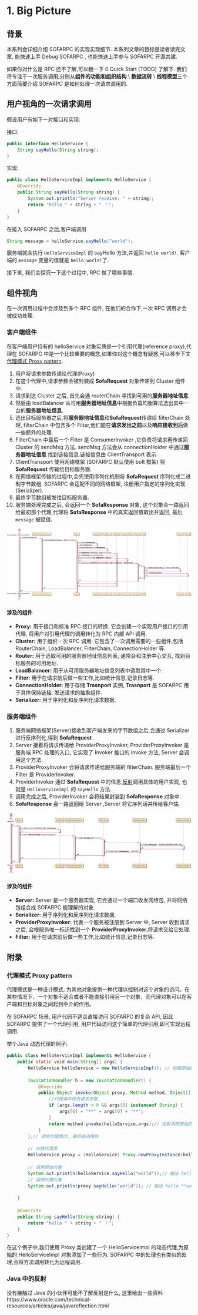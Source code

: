 # 1. Big Picture

## 背景
本系列会详细介绍 SOFARPC 的实现实现细节. 本系列文章的目标是读者读完文章, 能快速上手 Debug SOFARPC , 也能快速上手参与 SOFARPC 开源共建.

如果你对什么是 RPC 还不了解,可以翻一下 0.Quick Start [TODO] 了解下. 我们将专注于一次服务调用,分别从**组件的功能和组织结构** \ **数据流转** \ **线程模型**三个方面简要介绍 SOFARPC 是如何处理一次请求调用的.


## 用户视角的一次请求调用
假设用户有如下一对接口和实现:

接口:
```java
public interface HelloService {
    String sayHello(String string);
}
```

实现:
```java
public class HelloServiceImpl implements HelloService {
    @Override
    public String sayHello(String string) {
        System.out.println("Server receive: " + string);
        return "hello " + string + " ！";
    }
}
```

在接入 SOFARPC 之后,客户端调用
```java
String message = helloService.sayHello("world");
```
服务端就会执行 `HelloServiceImpl` 的 sayHello 方法,并返回 `hello world!`. 客户端的 `message` 变量的值就是 `hello world!`了.


接下来, 我们会探究一下这个过程中, RPC 做了哪些事情.


## 组件视角
在一次调用过程中会涉及到多个 RPC 组件, 在他们的合作下,一次 RPC 调用才会被成功处理.

### 客户端组件
在客户端用户持有的 helloService 对象实质是一个引用代理(reference proxy),代理在 SOFARPC 中是一个比较重要的概念,如果你对这个概念有疑惑,可以移步下文 [代理模式 Proxy pattern](#proxy).

1. 用户将请求参数传递给代理(Proxy)
2. 在这个代理中,请求参数会被封装成 **SofaRequest** 对象传递到 Cluster 组件中.
3. 请求到达 Cluster 之后, 首先会通 routerChain 寻找到可用的**服务器地址信息**.
4. 然后由 loadBalancer 从可用**服务器地址信息**中根据负载均衡算法选出其中一台的**服务器地址信息**.
5. 选出目标服务器之后,将**服务器地址信息**和**SofaRequest**传递给 filterChain 处理, filterChain 中包含多个 Filter,他们能在**请求发出之前**以及**响应接收到后**做一些额外的处理.
6. FilterChain 中最后一个 Filter 是 ConsumerInvoker ,它负责将请求再传递回 Cluster 的 sendMsg 方法. sendMsg 方法会从 connectionHolder 中通过**服务器地址信息** 找到链接信息.链接信息由 ClientTransport 表示.
7. ClientTransport 使用网络框架 (SOFARPC 默认使用 bolt 框架) 将 **SofaRequest** 传输给目标服务器.
8. 在网络框架传输的过程中,会先使用序列化机制将 **SofaRequest** 序列化成二进制字节数组. SOFARPC 会适配不同的网络框架, 注册用户指定的序列化实现(Serializer).
9. 最终字节数组被发往目标服务器.
10. 服务端处理完成之后, 会返回一个 **SofaResponse** 对象, 这个对象会一路返回给最初那个代理,代理将 **SofaResponse** 中的真实返回值取出并返回, 最后 `message` 被赋值.

<!--
@startuml

autonumber

actor "String message = helloService.sayHello" as user
participant "helloService(reference proxy)" as proxy
participant "Cluster" as cluster
participant "routerChain" as router
participant "loadBalancer" as lb
participant "filterChain" as filter
participant "connectionHolder" as conn
participant "transport" as trans
participant "bolt" as bolt
participant "Serializer" as ser
participant "Network" as net



activate user
user -> proxy: ① 用户将请求参数传递给代理

activate proxy
proxy -> cluster: ② 请求参数会被封装成**SofaRequest**传递到 Cluster 组件中.

activate cluster
cluster -> router: ③ 寻找到可用的**服务器地址信息**
activate router
router -> cluster: 返回一堆服务器地址信息
deactivate router

cluster -> lb: ④ 根据负载均衡算法选出其中一台的**服务器地址信息**
activate lb
lb -> cluster
deactivate lb


cluster -> filter: ⑤ 将**服务器地址信息**和**SofaRequest**传递给 filterChain 处理
activate filter
filter -> cluster: ⑥ 将请求再传递回 Cluster 的 sendMsg 方法
activate cluster
cluster -> conn: ⑥ 从 connectionHolder 中通过**服务器地址信息** 找到链接信息
activate conn
conn -> cluster
deactivate conn

cluster -> trans: ⑦ ClientTransport 使用网络框架 (SOFARPC 默认使用 bolt 框架) 将 **SofaRequest** 传输给目标服务器.
activate trans

trans -> bolt: ⑦
activate bolt

bolt -> ser: ⑧ 使用序列化机制将 **SofaRequest** 序列化成二进制字节数组
activate ser
ser -> bolt
deactivate ser

bolt -> net: ⑨ 字节数组被发往目标服务器
activate net
net -> bolt
deactivate net

bolt -> trans
deactivate bolt


trans -> cluster
deactivate trans
cluster -> filter
deactivate cluster
filter -> cluster
deactivate filter

cluster -> proxy

proxy -> user
deactivate proxy


@enduml
 -->
![客户端组件流程](images/1.1.svg)

#### 涉及的组件

* **Proxy:** 用于接口和标准 RPC 接口的转换. 它会创建一个实现用户接口的引用代理, 将用户对引用代理的调用转化为 RPC 内部 API 调用.
* **Cluster:** 用于组织一次 RPC 调用. 它包含了一次调用需要的一些组件,包括 RouterChain, LoadBalancer, FilterChain, ConnectionHolder 等.
* **Router:** 用于选取可用的服务器地址信息列表, 通常会和注册中心交互, 找到目标服务的可用地址.
* **LoadBalancer:** 用于从可用服务器地址信息列表中选取其中一个.
* **Filter:** 用于在请求前后做一些工作,比如统计信息,记录日志等.
* **ConnectionHolder:** 用于存储  **Trasnport** 实例, **Trasnport** 是 SOFARPC 用于具体保持链接, 发送请求的抽象组件.
* **Serializer:** 用于序列化和反序列化请求数据.




### 服务端组件

1. 服务端网络框架(Server)接收到客户端发来的字节数组之后,会通过 Serializer 进行反序列化,得到 **SofaRequest** .
2. Server 接着将请求传递给 ProviderProxyInvoker, ProviderProxyInvoker 是服务端 RPC 处理的入口, 它实现了 Invoker 接口的 invoke 方法, Server 会调用这个方法.
3. ProviderProxyInvoker 会将请求传递给服务端的 filterChain. 服务端最后一个 Filter 是 ProviderInvoker.
4. ProviderInvoker 通过 **SofaRequest** 中的信息,[反射](#reflection)调用具体的用户实现, 也就是 `HelloServiceImpl` 的 `sayHello` 方法.
5. 调用完成之后, ProviderInvoker 会将结果封装到 **SofaResponse** 对象中.
6. **SofaResponse** 会一路返回给 Server ,Server 将它序列话并传给客户端.



![服务端组件流程](images/1.2.svg)


<!--
@startuml

autonumber

actor "Network" as net
participant "Server" as server
participant "Serializer" as ser
participant "ProviderProxyInvoker" as ppi
participant "filterChain" as filter
participant "ProviderInvoker" as pi
participant "HelloServiceImpl" as impl


activate net

net -> server
activate server

server -> ser: ① 通过 Serializer 进行反序列化,得到 **SofaRequest**
activate ser
ser -> server
deactivate ser

server -> ppi: ② Server 接着将请求传递给 ProviderProxyInvoker
activate ppi

ppi -> filter: ③ 将请求传递给服务端的 filterChain
activate filter

filter -> pi
activate pi

pi -> impl: ④ 通过 **SofaRequest** 中的信息,反射调用具体的用户实现
activate impl
impl -> pi
deactivate impl

pi -> filter : ⑤ 将结果封装到 **SofaResponse** 对象中返回
deactivate pi

filter -> ppi
deactivate filter

ppi -> server
deactivate ppi




server -> net
deactivate server

@enduml

 -->

#### 涉及的组件

- **Server:** Server 是一个服务器实现, 它会通过一个端口收发网络包, 并将网络包组合成 SOFARPC 能理解的对象.
- **Serializer:** 用于序列化和反序列化请求数据.
- **ProviderProxyInvoker:** 代表一个服务被注册到 Server 中, Server 收到请求之后, 会根服务唯一标识找到一个 **ProviderProxyInvoker**,将请求交给它处理.
- **Filter:** 用于在请求前后做一些工作,比如统计信息,记录日志等.



## 附录
<h3 id="proxy">代理模式 Proxy pattern</h3>
代理模式是一种设计模式, 为其他对象提供一种代理以控制对这个对象的访问。在某些情况下，一个对象不适合或者不能直接引用另一个对象，而代理对象可以在客户端和目标对象之间起到中介的作用。

在 SOFARPC 场景, 用户代码不适合直接访问 SOFARPC 的复杂 API, 因此 SOFARPC 提供了一个代理引用, 用户代码访问这个简单的代理引用,即可实现远程调用.

举个Java 动态代理的例子:
```java
public class HelloServiceImpl implements HelloService {
    public static void main(String[] args) {
        HelloService helloService = new HelloServiceImpl(); // 创建原始的 HelloServiceImpl 对象

        InvocationHandler h = new InvocationHandler() {
            @Override
            public Object invoke(Object proxy, Method method, Object[] args) throws Throwable {
                //代理类中修改请求参数
                if (args.length > 0 && args[0] instanceof String) {
                    args[0] = "**" + args[0] + "**";
                }
                return method.invoke(helloService,args);// 反射调用原始的 HelloServiceImpl 对象
            }
        };// 调用代理类时, 最终会调用到

        // 创建代理类
        HelloService proxy = (HelloService) Proxy.newProxyInstance(helloService.getClass().getClassLoader(), new Class[]{HelloService.class}, h);

        // 调用原始对象
        System.out.println(helloService.sayHello("world"));// 输出 hello world ！
        // 调用代理对象
        System.out.println(proxy.sayHello("world")); // 输出 hello **world** ！

    }

    @Override
    public String sayHello(String string) {
        return "hello " + string + " ！";
    }
}
```

在这个例子中,我们使用 Proxy 类创建了一个 HelloServiceImpl 的动态代理,为原始的 HelloServiceImpl 对象添加了一些行为. SOFARPC 中的处理也有类似的处理,会将方法调用转化为远程调用.




<h3 id="reflection">Java 中的反射</h3>
没有接触过 Java 的小伙伴可能不了解反射是什么, 这里给出一些资料 https://www.oracle.com/technical-resources/articles/java/javareflection.html

